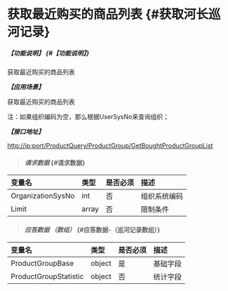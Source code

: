 # 获取最近购买的商品列表 {#获取河长巡河记录}

##### _【功能说明】_ {#【功能说明】}

获取最近购买的商品列表

_**【应用场景】**_

获取最近购买的商品列表

注：如果组织编码为空，那么根据UserSysNo来查询组织；

_**【接口地址】**_

[http://ip:port/ProductQuery/ProductGroup/GetBoughtProductGroupList](http://ip:port/HMQuery/PatrolRiver/GetPatrolRivers)

> #### _请求数据_ {#请求数据}

| 变量名 | 类型 | 是否必须 | 描述 |
| :--- | :--- | :--- | :--- |
| OrganizationSysNo | int | 否 | 组织系统编码 |
| Limit | array | 否 | 限制条件 |

> #### _应答数据 （数组）_ {#应答数据-（巡河记录数组）}

| 变量名 | 类型 | 是否必须 | 描述 |
| :--- | :--- | :--- | :--- |
| ProductGroupBase | object | 是 | 基础字段 |
| ProductGroupStatistic | object | 否 | 统计字段 |



